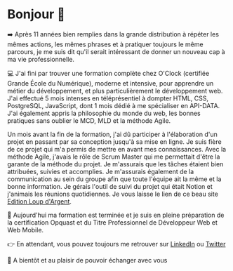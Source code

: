 # Bonjour :wave:


:arrow_right: Après 11 années bien remplies dans la grande distribution à répéter les mêmes actions, les mêmes phrases et à pratiquer toujours le même parcours, je me suis dit qu'il serait intéressant de donner un nouveau cap à ma vie professionnelle.

:computer: J'ai fini par trouver une formation complète chez O'Clock (certifiée Grande École du Numérique), moderne et intensive, pour apprendre un métier du développement, et plus particulièrement le développement web. J'ai effectué 5 mois intenses en téléprésentiel à dompter HTML, CSS, PostgreSQL, JavaScript, dont 1 mois dédié à me spécialiser en API-DATA.
J'ai également appris la philosophie du monde du web, les bonnes pratiques sans oublier le MCD, MLD et la méthode Agile.

Un mois avant la fin de la formation, j'ai dû participer à l'élaboration d'un projet en passant par sa conception jusqu'à sa mise en ligne. Je suis fière de ce projet qui m'a permis de mettre en avant mes connaissances. Avec la méthode Agile, j'avais le rôle de Scrum Master qui me permettait d'être la garante de la méthode du projet. Je m'assurais que les tâches étaient bien attribuées, suivies et accomplies. Je m'assurais également de la communication au sein du groupe afin que toute l'équipe ait la même et la bonne information. Je gérais l'outil de suivi du projet qui était Notion et j'animais les réunions quotidiennes.
Je vous laisse le lien de ce beau site  [Edition Loup d'Argent](https://loupargent-oclock.fr/).

:loudspeaker: Aujourd'hui ma formation est terminée et je suis en pleine préparation de la certification Opquast et du Titre Professionnel de Développeur Web et Web Mobile.

:point_right: En attendant, vous pouvez toujours me retrouver sur [LinkedIn](https://www.linkedin.com/in/loïse-geolier/) ou [Twitter](https://twitter.com/LGeolier)


:wave: A bientôt et au plaisir de pouvoir échanger avec vous 


